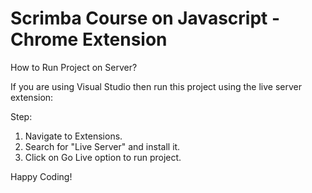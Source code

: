 # Scrimba Course on Javascript - Chrome Extension

How to Run Project on Server?

If you are using Visual Studio then run this project using the live server extension:

Step:

1. Navigate to Extensions.
2. Search for "Live Server" and install it.
3. Click on Go Live option to run project.

Happy Coding!
